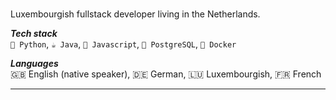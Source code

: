 ### 

Luxembourgish fullstack developer living in the Netherlands. 

_**Tech stack**_  
`🐍 Python`, `☕ Java`, `📜 Javascript`, `🐘 PostgreSQL`, `🐳 Docker`

_**Languages**_  
🇬🇧 English (native speaker), 🇩🇪 German, 🇱🇺 Luxembourgish, 🇫🇷 French

<!--
### Tech stack:
- 🐍 Python
- ☕ Java
- 📜 Javascript
- 🐘 PostgreSQL
- 🐳 Docker

### Languages: 
- 🇬🇧 English (native speaker)
- 🇩🇪 German
- 🇱🇺 Luxembourgish
- 🇫🇷 French
-->
___

<!--
**cjphs/cjphs** is a ✨ _special_ ✨ repository because its `README.md` (this file) appears on your GitHub profile.

Here are some ideas to get you started:

- 🔭 I’m currently working on ...
- 🌱 I’m currently learning ...
- 👯 I’m looking to collaborate on ...
- 🤔 I’m looking for help with ...
- 💬 Ask me about ...
- 📫 How to reach me: ...
- 😄 Pronouns: ...
- ⚡ Fun fact: ...
-->
